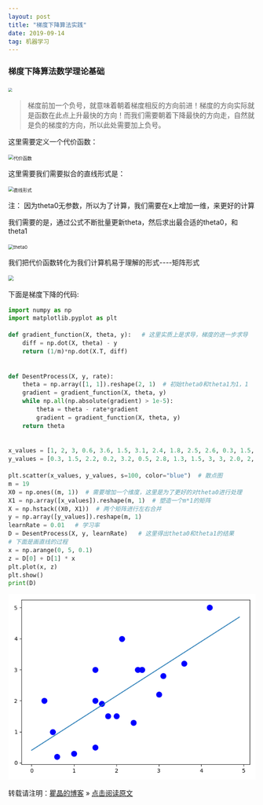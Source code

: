 ```yaml
---
layout: post
title: "梯度下降算法实践"
date: 2019-09-14
tag: 机器学习
---
```


### 梯度下降算法数学理论基础



<img src="https://upload-images.jianshu.io/upload_images/1234352-f20521a962005299.png?imageMogr2/auto-orient/strip|imageView2/2/w/1047/format/webp" style="zoom: 50%;" />

> 梯度前加一个负号，就意味着朝着梯度相反的方向前进！梯度的方向实际就是函数在此点上升最快的方向！而我们需要朝着下降最快的方向走，自然就是负的梯度的方向，所以此处需要加上负号。

这里需要定义一个代价函数：

<img src="https://upload-images.jianshu.io/upload_images/1234352-4e4000e69f05af7b.png" alt="代价函数" style="zoom:67%;" />

这里需要我们需要拟合的直线形式是：

<img src="https://upload-images.jianshu.io/upload_images/1234352-acea37db1e02004d.png?imageMogr2/auto-orient/strip|imageView2/2/w/328/format/webp" alt="直线形式" style="zoom:67%;" />

注： 因为theta0无参数，所以为了计算，我们需要在x上增加一维，来更好的计算

我们需要的是，通过公式不断批量更新theta，然后求出最合适的theta0，和theta1

<img src="https://upload-images.jianshu.io/upload_images/1234352-bfd1c5136eaaa552.png?imageMogr2/auto-orient/strip|imageView2/2/w/485/format/webp" alt="theta0" style="zoom: 67%;" />

我们把代价函数转化为我们计算机易于理解的形式----矩阵形式

<img src="https://upload-images.jianshu.io/upload_images/1234352-66b04086dd1f8ba9.png?imageMogr2/auto-orient/strip|imageView2/2/w/516/format/webp" style="zoom:67%;" />

下面是梯度下降的代码:

```python
import numpy as np
import matplotlib.pyplot as plt

def gradient_function(X, theta, y):   # 这里实质上是求导，梯度的进一步求导
    diff = np.dot(X, theta) - y
    return (1/m)*np.dot(X.T, diff) 


def DesentProcess(X, y, rate):
    theta = np.array([1, 1]).reshape(2, 1)  # 初始theta0和theta1为1，1
    gradient = gradient_function(X, theta, y)
    while np.all(np.absolute(gradient) > 1e-5):
        theta = theta - rate*gradient
        gradient = gradient_function(X, theta, y)
    return theta


x_values = [1, 2, 3, 0.6, 3.6, 1.5, 3.1, 2.4, 1.8, 2.5, 2.6, 0.3, 1.5, 1.65, 2.6, 4.2, 1.5, 0.5, 2.13]
y_values = [0.3, 1.5, 2.2, 0.2, 3.2, 0.5, 2.8, 1.3, 1.5, 3, 3, 2.0, 2, 1.9, 3, 5, 3, 1, 4]

plt.scatter(x_values, y_values, s=100, color="blue")  # 散点图
m = 19
X0 = np.ones((m, 1))  # 需要增加一个维度，这里是为了更好的对theta0进行处理
X1 = np.array([x_values]).reshape(m, 1)  # 塑造一个m*1的矩阵
X = np.hstack((X0, X1))  # 两个矩阵进行左右合并
y = np.array([y_values]).reshape(m, 1)
learnRate = 0.01   # 学习率
D = DesentProcess(X, y, learnRate)   # 这里得出theta0和theta1的结果
# 下面是画直线的过程
x = np.arange(0, 5, 0.1)             
z = D[0] + D[1] * x    
plt.plot(x, z)
plt.show()
print(D)

```

![拟合的直线](\images\posts\others\recrusion.png)

转载请注明：[瞿晶的博客](http://fantongxue.xyz) » [点击阅读原文](http://www.fantongxue.xyz/2019/09/梯度下降算法的实践/)